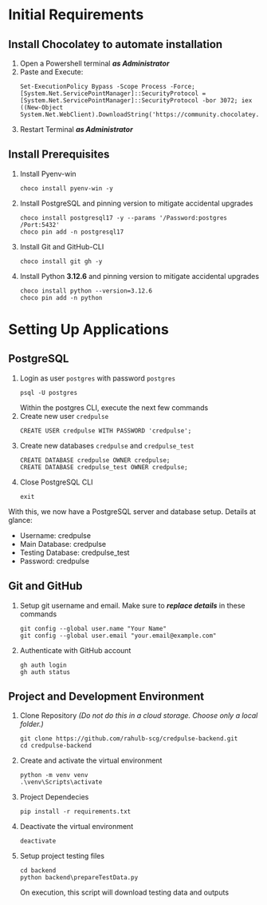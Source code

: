 # Initial Requirements
## Install Chocolatey to automate installation
1. Open a Powershell terminal ***as Administrator***
2. Paste and Execute:
    ```
    Set-ExecutionPolicy Bypass -Scope Process -Force; [System.Net.ServicePointManager]::SecurityProtocol = [System.Net.ServicePointManager]::SecurityProtocol -bor 3072; iex ((New-Object System.Net.WebClient).DownloadString('https://community.chocolatey.org/install.ps1'))
    ```
3. Restart Terminal ***as Administrator***
## Install Prerequisites
1. Install Pyenv-win
    ```
    choco install pyenv-win -y
    ```
2. Install PostgreSQL and pinning version to mitigate accidental upgrades
    ```
    choco install postgresql17 -y --params '/Password:postgres /Port:5432'
    choco pin add -n postgresql17
    ```
3. Install Git and GitHub-CLI
    ```
    choco install git gh -y
    ```
4. Install Python **3.12.6** and pinning version to mitigate accidental upgrades
    ```
    choco install python --version=3.12.6
    choco pin add -n python
    ```
# Setting Up Applications
## PostgreSQL
1. Login as user `postgres` with password `postgres`
    ``` 
    psql -U postgres
    ```
    Within the postgres CLI, execute the next few commands
2. Create new user `credpulse`
    ```
    CREATE USER credpulse WITH PASSWORD 'credpulse';
    ```
3. Create new databases `credpulse` and `credpulse_test`
    ```
    CREATE DATABASE credpulse OWNER credpulse;
    CREATE DATABASE credpulse_test OWNER credpulse;
    ```
4. Close PostgreSQL CLI
    ```
    exit
    ```
With this, we now have a PostgreSQL server and database setup.
Details at glance:
- Username: credpulse
- Main Database: credpulse
- Testing Database: credpulse_test
- Password: credpulse

## Git and GitHub
1. Setup git username and email. Make sure to ***replace details*** in these commands
    ```
    git config --global user.name "Your Name"
    git config --global user.email "your.email@example.com"
    ```
2. Authenticate with GitHub account
    ```
    gh auth login
    gh auth status
    ```

## Project and Development Environment
1. Clone Repository *(Do not do this in a cloud storage. Choose only a local folder.)*
    ```
    git clone https://github.com/rahulb-scg/credpulse-backend.git
    cd credpulse-backend
    ```
2. Create and activate the virtual environment
    ```
    python -m venv venv
    .\venv\Scripts\activate
    ```
3. Project Dependecies
    ```
    pip install -r requirements.txt
    ```
4. Deactivate the virtual environment
    ```
    deactivate
    ```
5. Setup project testing files
    ```
    cd backend
    python backend\prepareTestData.py
    ```
    On execution, this script will download testing data and outputs
